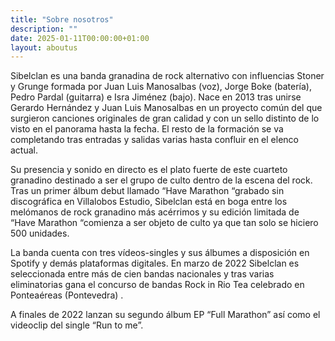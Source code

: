 ```yaml
---
title: "Sobre nosotros"
description: ""
date: 2025-01-11T00:00:00+01:00
layout: aboutus
---
```


Sibelclan es una banda granadina de rock alternativo con influencias Stoner y Grunge formada por Juan Luis Manosalbas (voz), Jorge Boke (batería), Pedro Pardal (guitarra) e Isra Jiménez (bajo). Nace en 2013 tras unirse Gerardo Hernández y Juan Luis Manosalbas en un proyecto común del que surgieron canciones originales de gran calidad y con un sello distinto de lo visto en el panorama hasta la fecha. El resto de la formación se va completando tras entradas y salidas varias hasta confluir en el elenco actual.

Su presencia y sonido en directo es el plato fuerte de este cuarteto granadino destinado a ser el grupo de culto dentro de la escena del rock. Tras un primer álbum debut llamado
“Have Marathon “grabado sin discográfica en Villalobos Estudio, Sibelclan está en boga entre los melómanos de rock granadino más acérrimos y su edición limitada de “Have Marathon “comienza a ser objeto de culto ya que tan solo se hiciero 500 unidades.

La banda cuenta con tres vídeos-singles y sus álbumes a disposición en Spotify y demás plataformas digitales. En marzo de 2022 Sibelclan es seleccionada entre más de cien bandas nacionales y tras varias eliminatorias gana el concurso de bandas Rock in Rio Tea celebrado en Ponteaéreas (Pontevedra) .

A finales de 2022 lanzan su segundo álbum EP “Full Marathon” así como el videoclip del single “Run to me”.
